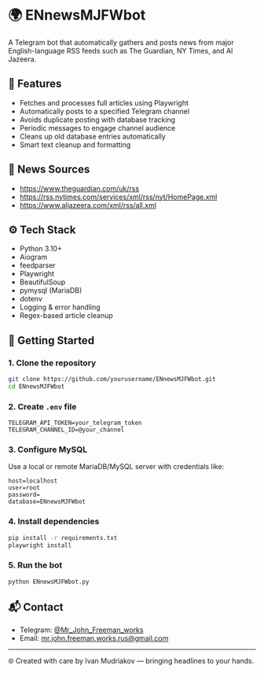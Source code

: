 # 🌍 ENnewsMJFWbot

A Telegram bot that automatically gathers and posts news from major English-language RSS feeds such as The Guardian, NY Times, and Al Jazeera.

## 🧩 Features

- Fetches and processes full articles using Playwright
- Automatically posts to a specified Telegram channel
- Avoids duplicate posting with database tracking
- Periodic messages to engage channel audience
- Cleans up old database entries automatically
- Smart text cleanup and formatting

## 📡 News Sources

- https://www.theguardian.com/uk/rss
- https://rss.nytimes.com/services/xml/rss/nyt/HomePage.xml
- https://www.aljazeera.com/xml/rss/all.xml

## ⚙️ Tech Stack

- Python 3.10+
- Aiogram
- feedparser
- Playwright
- BeautifulSoup
- pymysql (MariaDB)
- dotenv
- Logging & error handling
- Regex-based article cleanup

## 🚀 Getting Started

### 1. Clone the repository

```bash
git clone https://github.com/yourusername/ENnewsMJFWbot.git
cd ENnewsMJFWbot
```

### 2. Create `.env` file

```env
TELEGRAM_API_TOKEN=your_telegram_token
TELEGRAM_CHANNEL_ID=@your_channel
```

### 3. Configure MySQL

Use a local or remote MariaDB/MySQL server with credentials like:

```env
host=localhost
user=root
password=
database=ENnewsMJFWbot
```

### 4. Install dependencies

```bash
pip install -r requirements.txt
playwright install
```

### 5. Run the bot

```bash
python ENnewsMJFWbot.py
```

## 📬 Contact

- Telegram: [@Mr_John_Freeman_works](https://t.me/Mr_John_Freeman_works)
- Email: [mr.john.freeman.works.rus@gmail.com](mailto:mr.john.freeman.works.rus@gmail.com)

---

🌐 Created with care by Ivan Mudriakov — bringing headlines to your hands.
